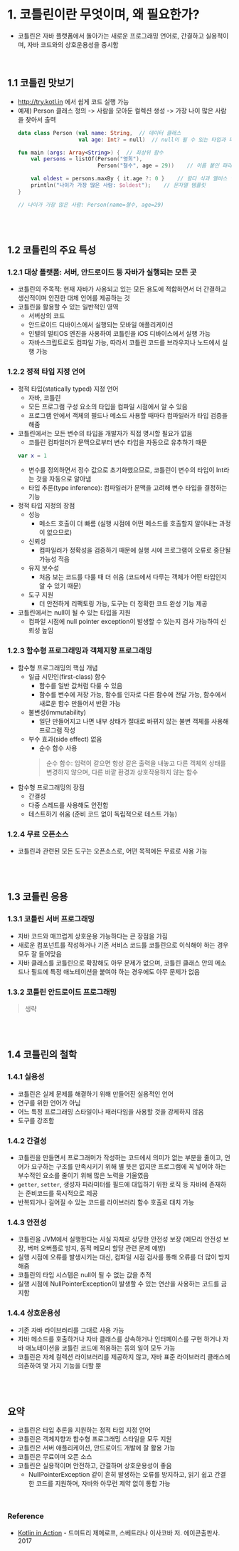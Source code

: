 # 1. 코틀린이란 무엇이며, 왜 필요한가?
- 코틀린은 자바 플랫폼에서 돌아가는 새로운 프로그래밍 언어로, 간결하고 실용적이며, 자바 코드와의 상호운용성을 중시함

<br>

## 1.1 코틀린 맛보기
- http://try.kotl.in 에서 쉽게 코드 실행 가능
- 예제) Person 클래스 정의 -> 사람을 모아둔 컬렉션 생성 -> 가장 나이 많은 사람을 찾아서 출력
  ```kotlin
  data class Person (val name: String,  // 데이터 클래스
                     val age: Int? = null)  // null이 될 수 있는 타입과 파라미터 디폴트 값

  fun main (args: Array<String>) {  // 최상위 함수
      val persons = listOf(Person("영희"), 
                           Person("쳘수", age = 29))    // 이름 붙인 파라미터

      val oldest = persons.maxBy { it.age ?: 0 }    // 람다 식과 엘비스 연산자
      println("나이가 가장 많은 사람: $oldest");    // 문자열 템플릿
  }

  // 나이가 가장 많은 사람: Person(name=쳘수, age=29)
  ```

<br>
<br>

## 1.2 코틀린의 주요 특성

### 1.2.1 대상 플랫폼: 서버, 안드로이드 등 자바가 실행되는 모든 곳
- 코틀린의 주목적: 현재 자바가 사용되고 있는 모든 용도에 적합하면서 더 간결하고 생산적이며 안전한 대체 언어를 제공하는 것
- 코틀린을 활용할 수 있는 일반적인 영역
  - 서버상의 코드
  - 안드로이드 디바이스에서 실행되는 모바일 애플리케이션 
  - 인텔의 멀티OS 엔진을 사용하여 코틀린을 iOS 디바이스에서 실행 가능
  - 자바스크립트로도 컴파일 가능, 따라서 코틀린 코드를 브라우저나 노드에서 실행 가능

### 1.2.2 정적 타입 지정 언어
- 정적 타입(statically typed) 지정 언어
  - 자바, 코틀린
  - 모든 프로그램 구성 요소의 타입을 컴파일 시점에서 알 수 있음
  - 프로그램 안에서 객체의 필드나 메소드 사용할 때마다 컴파일러가 타입 검증을 해줌
- 코틀린에서는 모든 변수의 타입을 개발자가 직접 명시할 필요가 없음
  - 코틀린 컴파일러가 문맥으로부터 변수 타입을 자동으로 유추하기 때문
  ```kotlin
  var x = 1
  ```
  - 변수를 정의하면서 정수 값으로 초기화했으므로, 코틀린이 변수의 타입이 Int라는 것을 자동으로 알아냄
  - 타입 추론(type inference): 컴파일러가 문맥을 고려해 변수 타입을 결정하는 기능
- 정적 타입 지정의 장점
  - 성능
    - 메소드 호출이 더 빠름 (실행 시점에 어떤 메소드를 호출할지 알아내는 과정이 없으므로) 
  - 신뢰성
    - 컴파일러가 정확성을 검증하기 때문에 실행 시에 프로그램이 오류로 중단될 가능성 적음
  - 유지 보수성
    - 처음 보는 코드를 다룰 때 더 쉬움 (코드에서 다루는 객체가 어떤 타입인지 알 수 있기 때문)
  - 도구 지원
    - 더 안전하게 리팩토링 가능, 도구는 더 정확한 코드 완성 기능 제공
- 코틀린에서는 null이 될 수 있는 타입을 지원
  - 컴파일 시점에 null pointer exception이 발생할 수 있는지 검사 가능하여 신뢰성 높임

### 1.2.3 함수형 프로그래밍과 객체지향 프로그래밍
- 함수형 프로그래밍의 핵심 개념
  - 일급 시민인(first-class) 함수
    - 함수를 일반 값처럼 다룰 수 있음
    - 함수를 변수에 저장 가능, 함수를 인자로 다른 함수에 전달 가능, 함수에서 새로운 함수 만들어서 반환 가능
  - 불변성(immutability) 
    - 일단 만들어지고 나면 내부 상태가 절대로 바뀌지 않는 불변 객체를 사용해 프로그램 작성
  - 부수 효과(side effect) 없음
    - 순수 함수 사용 
    > 순수 함수: 입력이 같으면 항상 같은 출력을 내놓고 다른 객체의 상태를 변경하지 않으며, 다른 바깥 환경과 상호작용하지 않는 함수
- 함수형 프로그래밍의 장점
  - 간결성 
  - 다중 스레드를 사용해도 안전함
  - 테스트하기 쉬움 (준비 코드 없이 독립적으로 테스트 가능)

### 1.2.4 무료 오픈소스
- 코틀린과 관련된 모든 도구는 오픈소스로, 어떤 목적에든 무료로 사용 가능

<br>
<br>

## 1.3 코틀린 응용

### 1.3.1 코틀린 서버 프로그래밍
- 자바 코드와 매끄럽게 상호운용 가능하다는 큰 장점을 가짐
- 새로운 컴포넌트를 작성하거나 기존 서비스 코드를 코틀린으로 이식해야 하는 경우 모두 잘 들어맞음
- 자바 클래스를 코틀린으로 확장해도 아무 문제가 없으며, 코틀린 클래스 안의 메소드나 필드에 특정 애노테이션을 붙여야 하는 경우에도 아무 문제가 없음

### 1.3.2 코틀린 안드로이드 프로그래밍
> 생략

<br>
<br>

## 1.4 코틀린의 철학

### 1.4.1 실용성
- 코틀린은 실제 문제를 해결하기 위해 만들어진 실용적인 언어
- 연구를 위한 언어가 아님
- 어느 특정 프로그래밍 스타일이나 패러다임을 사용할 것을 강제하지 않음
- 도구를 강조함

### 1.4.2 간결성
- 코틀린을 만들면서 프로그래머가 작성하는 코드에서 의미가 없는 부분을 줄이고, 언어가 요구하는 구조를 만족시키기 위해 별 뜻은 없지만 프로그램에 꼭 넣어야 하는 부수적인 요소를 줄이기 위해 많은 노력을 기울였음
- `getter`, `setter`, 생성자 파라미터를 필드에 대입하기 위한 로직 등 자바에 존재하는 준비코드를 묵시적으로 제공
- 반복되거나 길어질 수 있는 코드를 라이브러리 함수 호출로 대치 가능

### 1.4.3 안전성
- 코틀린을 JVM에서 실행한다는 사실 자체로 상당한 안전성 보장 (메모리 안전성 보장, 버퍼 오버플로 방지, 동적 메모리 할당 관련 문제 예방)
- 실행 시점에 오류를 발생시키는 대신, 컴파일 시점 검사를 통해 오류를 더 많이 방지해줌
- 코틀린의 타입 시스템은 null이 될 수 없는 값을 추적
- 실행 시점에 NullPointerException이 발생할 수 있는 연산을 사용하는 코드를 금지함

### 1.4.4 상호운용성
- 기존 자바 라이브러리를 그대로 사용 가능
- 자바 메소드를 호출하거나 자바 클래스를 상속하거나 인터페이스를 구현 하거나 자바 애노테이션을 코틀린 코드에 적용하는 등의 일이 모두 가능
- 코틀린은 자체 컬렉션 라이브러리를 제공하지 않고, 자바 표준 라이브러리 클래스에 의존하여 몇 가지 기능을 더할 뿐

<br>
<br>

## 요약
- 코틀린은 타입 추론을 지원하는 정적 타입 지정 언어
- 코틀린은 객체지향과 함수형 프로그래밍 스타일을 모두 지원
- 코틀린은 서버 애플리케이션, 안드로이드 개발에 잘 활용 가능
- 코틀린은 무료이며 오픈 소스
- 코틀린은 실용적이며 안전하고, 간결하며 상호운용성이 좋음
  - NullPointerException 같이 흔히 발생하는 오류를 방지하고, 읽기 쉽고 간결한 코드를 지원하며, 자바와 아무런 제약 없이 통합 가능

<br>

### Reference
- [Kotlin in Action](http://www.yes24.com/Product/Goods/55148593) - 드미트리 제메로프, 스베트라나 이사코바 저. 에이콘출판사. 2017
